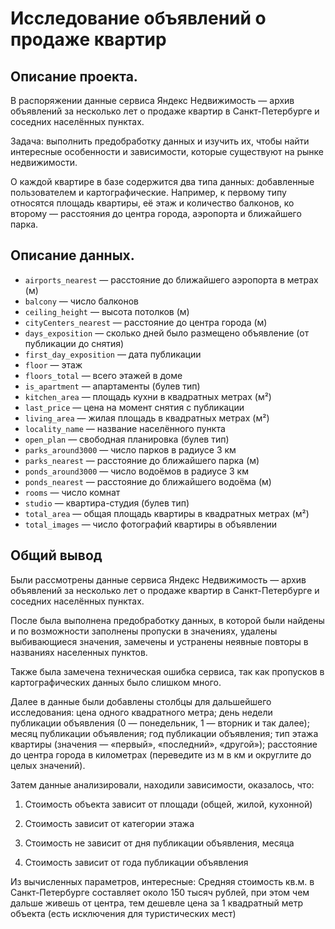# Исследование объявлений о продаже квартир

## Описание проекта. 
В распоряжении данные сервиса Яндекс Недвижимость — архив объявлений за несколько лет о продаже квартир в Санкт-Петербурге и соседних населённых пунктах.

Задача: выполнить предобработку данных и изучить их, чтобы найти интересные особенности и зависимости, которые существуют на рынке недвижимости.

О каждой квартире в базе содержится два типа данных: добавленные пользователем и картографические. Например, к первому типу относятся площадь квартиры, её этаж и количество балконов, ко второму — расстояния до центра города, аэропорта и ближайшего парка.

## Описание данных. 
- `airports_nearest` — расстояние до ближайшего аэропорта в метрах (м)
- `balcony` — число балконов
- `ceiling_height` — высота потолков (м)
- `cityCenters_nearest` — расстояние до центра города (м)
- `days_exposition` — сколько дней было размещено объявление (от публикации до снятия)
- `first_day_exposition` — дата публикации
- `floor` — этаж
- `floors_total` — всего этажей в доме
- `is_apartment` — апартаменты (булев тип)
- `kitchen_area` — площадь кухни в квадратных метрах (м²)
- `last_price` — цена на момент снятия с публикации
- `living_area` — жилая площадь в квадратных метрах (м²)
- `locality_name` — название населённого пункта
- `open_plan` — свободная планировка (булев тип)
- `parks_around3000` — число парков в радиусе 3 км
- `parks_nearest` — расстояние до ближайшего парка (м)
- `ponds_around3000` — число водоёмов в радиусе 3 км
- `ponds_nearest` — расстояние до ближайшего водоёма (м)
- `rooms` — число комнат
- `studio` — квартира-студия (булев тип)
- `total_area` — общая площадь квартиры в квадратных метрах (м²)
- `total_images` — число фотографий квартиры в объявлении

## Общий вывод
Были рассмотрены данные сервиса Яндекс Недвижимость — архив объявлений за несколько лет о продаже квартир в Санкт-Петербурге и соседних населённых пунктах.

После была выполнена предобработку данных, в которой были найдены и по возможности заполнены пропуски в значениях, удалены выбивающиеся значения, замечены и устранены неявные повторы в названиях населенных пунктов.

Также была замечена техническая ошибка сервиса, так как пропусков в картографических данных было слишком много.

Далее в данные были добавлены столбцы для дальшейшего исследования: цена одного квадратного метра; день недели публикации объявления (0 — понедельник, 1 — вторник и так далее); месяц публикации объявления; год публикации объявления; тип этажа квартиры (значения — «первый», «последний», «другой»); расстояние до центра города в километрах (переведите из м в км и округлите до целых значений).

Затем данные анализировали, находили зависимости, оказалось, что:

1) Стоимость объекта зависит от площади (общей, жилой, кухонной)

2) Стоимость зависит от категории этажа

3) Стоимость не зависит от дня публикации объявления, месяца

4) Стоимость зависит от года публикации объявления

Из вычисленных параметров, интересные: Средняя стоимость кв.м. в Санкт-Петербурге составляет около 150 тысяч рублей, при этом чем дальше живешь от центра, тем дешевле цена за 1 квадратный метр объекта (есть исключения для туристических мест)
